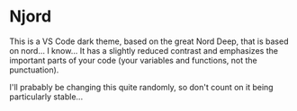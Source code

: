 # Njord

This is a VS Code dark theme, based on the great Nord Deep, that is based on
nord... I know...
It has a slightly reduced contrast and emphasizes the important parts of your
code (your variables and functions, not the punctuation).

I'll prabably be changing this quite randomly, so don't count on it being
particularly stable...
